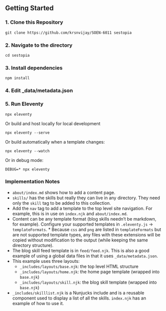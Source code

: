 ## Getting Started

### 1. Clone this Repository

```
git clone https://github.com/krsnvijay/SOEN-6011 sestopia
```

### 2. Navigate to the directory

```
cd sestopia
```

### 3. Install dependencies

```
npm install
```

### 4. Edit \_data/metadata.json

### 5. Run Eleventy

```
npx eleventy
```

Or build and host locally for local development

```
npx eleventy --serve
```

Or build automatically when a template changes:

```
npx eleventy --watch
```

Or in debug mode:

```
DEBUG=* npx eleventy
```

### Implementation Notes

- `about/index.md` shows how to add a content page.
- `skills/` has the skills but really they can live in any directory. They need only the `skill` tag to be added to this collection.
- Add the `nav` tag to add a template to the top level site navigation. For example, this is in use on `index.njk` and `about/index.md`.
- Content can be any template format (blog skills needn’t be markdown, for example). Configure your supported templates in `.eleventy.js` -> `templateFormats`. \* Because `css` and `png` are listed in `templateFormats` but are not supported template types, any files with these extensions will be copied without modification to the output (while keeping the same directory structure).
- The blog skill feed template is in `feed/feed.njk`. This is also a good example of using a global data files in that it uses `_data/metadata.json`.
- This example uses three layouts:
  - `_includes/layouts/base.njk`: the top level HTML structure
  - `_includes/layouts/home.njk`: the home page template (wrapped into `base.njk`)
  - `_includes/layouts/skill.njk`: the blog skill template (wrapped into `base.njk`)
- `_includes/skilllist.njk` is a Nunjucks include and is a reusable component used to display a list of all the skills. `index.njk` has an example of how to use it.
